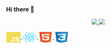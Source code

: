### Hi there 👋

<div align="center">
  <a href="https://github.com/mirladuarty">
  <img height="180em" src="https://github-readme-stats.vercel.app/api?username=mirladuarty&show_icons=true&theme=dracula&include_all_commits=true&count_private=true"/>
  <img height="180em" src="https://github-readme-stats.vercel.app/api/top-langs/?username=mirladuarty&layout=compact&langs_count=7&theme=dracula"/>
</div>
  <div style="display: inline_block"><br>
  <img align="center" alt="Mirla-Js" height="30" width="40" src="https://raw.githubusercontent.com/devicons/devicon/master/icons/javascript/javascript-plain.svg">
  <img align="center" alt="Mirla-React" height="30" width="40" src="https://raw.githubusercontent.com/devicons/devicon/master/icons/react/react-original.svg">
  <img align="center" alt="Mirla-HTML" height="30" width="40" src="https://raw.githubusercontent.com/devicons/devicon/master/icons/html5/html5-original.svg">
  <img align="center" alt="Mirla-CSS" height="30" width="40" src="https://raw.githubusercontent.com/devicons/devicon/master/icons/css3/css3-original.svg">
</div>
